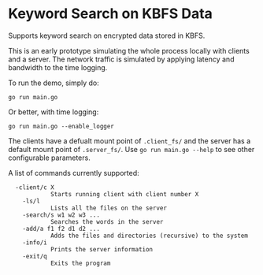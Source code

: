 # Keyword Search on KBFS Data

Supports keyword search on encrypted data stored in KBFS.

This is an early prototype simulating the whole process locally with clients and
a server. The network traffic is simulated by applying latency and bandwidth to
the time logging.

To run the demo, simply do:

```
go run main.go
```

Or better, with time logging:

```
go run main.go --enable_logger
```

The clients have a defualt mount point of `.client_fs/` and the server has a
default mount point of `.server_fs/`.  Use `go run main.go --help` to see other
configurable parameters.

A list of commands currently supported:
```
  -client/c X
			Starts running client with client number X
	-ls/l
			Lists all the files on the server
	-search/s w1 w2 w3 ...
			Searches the words in the server
	-add/a f1 f2 d1 d2 ...
			Adds the files and directories (recursive) to the system
	-info/i
			Prints the server information
	-exit/q
			Exits the program
```
